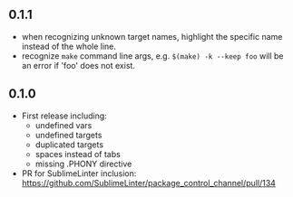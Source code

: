 0.1.1
-----

* when recognizing unknown target names, highlight the specific name instead of
  the whole line.
* recognize `make` command line args, e.g. `$(make) -k --keep foo` will be an
  error if 'foo' does not exist.

0.1.0
-----

* First release including:
  * undefined vars
  * undefined targets
  * duplicated targets
  * spaces instead of tabs
  * missing .PHONY directive
* PR for SublimeLinter inclusion:
  https://github.com/SublimeLinter/package_control_channel/pull/134
